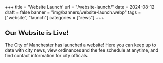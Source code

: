 +++
title = 'Website Launch'
url = "/website-launch/"
date = 2024-08-12
draft = false
banner = "img/banners/website-launch.webp"
tags = ["website", "launch"]
categories = ["news"]
+++
## Our Website is Live! ##

The City of Manchester has launched a website! Here you can keep up to date with city news, view ordinances and the fee schedule at anytime, and find contact information for city officials.